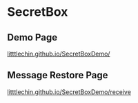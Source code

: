 # SecretBox

## Demo Page
[litttlechin.github.io/SecretBoxDemo/](https://litttlechin.github.io/SecretBoxDemo/)
## Message Restore Page  
[litttlechin.github.io/SecretBoxDemo/receive](https://litttlechin.github.io/SecretBoxDemo/receive/)

